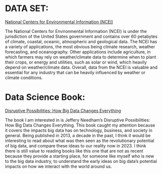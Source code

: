 # DATA SET: 
[National Centers for Environmental Information (NCEI)](https://www.ncei.noaa.gov)


The National Centers for Environmental Information (NCEI) is under the jurisdiction of the United States government and contains over 60 petabytes of climate, coastal, oceanic, atmospheric and geological data. The NCEI has a variety of applications, the most obvious being climate research, weather forecasting, and oceanography. Other applications include agriculture, in which farmers may rely on weather/climate data to determine when to plant their crops, or energy and utilities, such as solar or wind, which heavily depend on weather/climate data. Overall, data from the NCEI is valuable and essential for any industry that can be heavily influenced by weather or climate conditions.

# Data Science Book: 
[Disruptive Possibilities: How Big Data Changes Everything](http://www.freetechbooks.com/disruptive-possibilities-how-big-data-changes-everything-t1123.html)


The book I am interested in is Jeffery Needham’s  Disruptive Possibilities: How Big Data Changes Everything. This book caught my attention because it covers the impacts big data has on technology, business, and society in general. Being published in 2013, a decade in the past, I think it would be interesting to read about what was then seen as the revolutionary potential of big data, and compare these ideas to our reality now in 2023. I think there is still value to reading books like this one that are not as recent because they provide a starting place, for someone like myself who is new to the big data industry, to understand the early ideas on big data’s potential impacts on how we interact with the world around us.  
